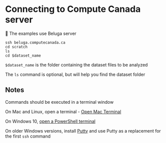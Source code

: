 # Connecting to Compute Canada server

:memo: The examples use Beluga server

```shell
ssh beluga.computecanada.ca
cd scratch
ls
cd $dataset_name
```

`$dataset_name` is the folder containing the dataset files to be analyzed

The `ls` command is optional, but will help you find the dataset folder


## Notes

Commands should be executed in a terminal window

On Mac and Linux, open a terminal - [Open Mac Terminal](https://support.apple.com/en-ca/guide/terminal/apd5265185d-f365-44cb-8b09-71a064a42125/mac)

On Windows 10, [open a PowerShell terminal](https://www.howtogeek.com/662611/9-ways-to-open-powershell-in-windows-10/)

On older Windows versions, install [Putty](https://www.putty.org) and use Putty as a replacement for the first `ssh` command

